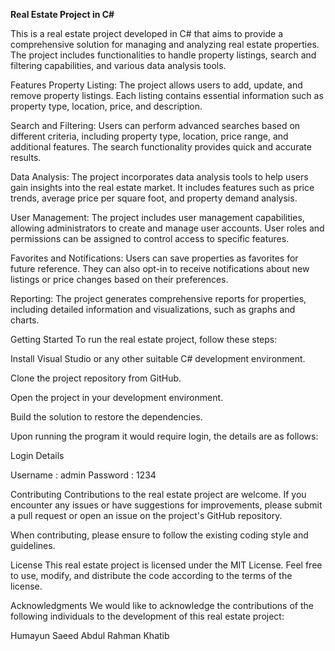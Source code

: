 
**Real Estate Project in C#**

This is a real estate project developed in C# that aims to provide a comprehensive solution for managing and analyzing real estate properties. The project includes functionalities to handle property listings, search and filtering capabilities, and various data analysis tools.

Features
Property Listing: The project allows users to add, update, and remove property listings. Each listing contains essential information such as property type, location, price, and description.

Search and Filtering: Users can perform advanced searches based on different criteria, including property type, location, price range, and additional features. The search functionality provides quick and accurate results.

Data Analysis: The project incorporates data analysis tools to help users gain insights into the real estate market. It includes features such as price trends, average price per square foot, and property demand analysis.

User Management: The project includes user management capabilities, allowing administrators to create and manage user accounts. User roles and permissions can be assigned to control access to specific features.

Favorites and Notifications: Users can save properties as favorites for future reference. They can also opt-in to receive notifications about new listings or price changes based on their preferences.

Reporting: The project generates comprehensive reports for properties, including detailed information and visualizations, such as graphs and charts.

Getting Started
To run the real estate project, follow these steps:

Install Visual Studio or any other suitable C# development environment.

Clone the project repository from GitHub.

Open the project in your development environment.

Build the solution to restore the dependencies.

Upon running the program it would require login, the details are as follows:

Login Details

Username : admin
Password : 1234

Contributing
Contributions to the real estate project are welcome. If you encounter any issues or have suggestions for improvements, please submit a pull request or open an issue on the project's GitHub repository.

When contributing, please ensure to follow the existing coding style and guidelines.

License
This real estate project is licensed under the MIT License. Feel free to use, modify, and distribute the code according to the terms of the license.

Acknowledgments
We would like to acknowledge the contributions of the following individuals to the development of this real estate project:

Humayun Saeed
Abdul Rahman Khatib
